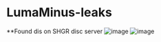 # LumaMinus-leaks
**Found dis on SHGR disc server
![image](https://user-images.githubusercontent.com/75604883/198006352-a14ffd0f-5245-492d-812f-61533343fa2a.png)
![image](https://user-images.githubusercontent.com/75604883/198006388-415dfb6e-0a88-4063-9ac6-fc3974463e2a.png)
